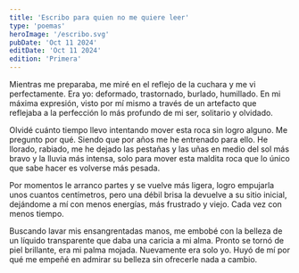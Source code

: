 ```yaml
---
title: 'Escribo para quien no me quiere leer'
type: 'poemas'
heroImage: '/escribo.svg'
pubDate: 'Oct 11 2024'
editDate: 'Oct 11 2024'
edition: 'Primera'
---
```


Mientras me preparaba, me miré en el reflejo de la cuchara y me vi perfectamente. Era yo: deformado, trastornado, burlado, humillado. En mi máxima expresión, visto por mí mismo a través de un artefacto que reflejaba a la perfección lo más profundo de mi ser, solitario y olvidado.

Olvidé cuánto tiempo llevo intentando mover esta roca sin logro alguno. Me pregunto por qué. Siendo que por años me he entrenado para ello. He llorado, rabiado, me he dejado las pestañas y las uñas en medio del sol más bravo y la lluvia más intensa, solo para mover esta maldita roca que lo único que sabe hacer es volverse más pesada.

Por momentos le arranco partes y se vuelve más ligera, logro empujarla unos cuantos centímetros, pero una débil brisa la devuelve a su sitio inicial, dejándome a mí con menos energías, más frustrado y viejo. Cada vez con menos tiempo.

Buscando lavar mis ensangrentadas manos, me embobé con la belleza de un líquido transparente que daba una caricia a mi alma. Pronto se tornó de piel brillante, era mi palma mojada. Nuevamente era solo yo. Huyó de mí por qué me empeñé en admirar su belleza sin ofrecerle nada a cambio.
